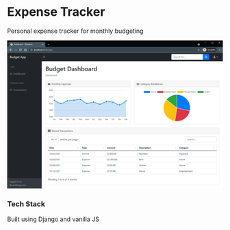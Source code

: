 # Expense Tracker

Personal expense tracker for monthly budgeting

![Demo](https://github.com/vacchiano/budget-tracker/blob/master/demo_img.PNG)

### Tech Stack
Built using Django and vanilla JS